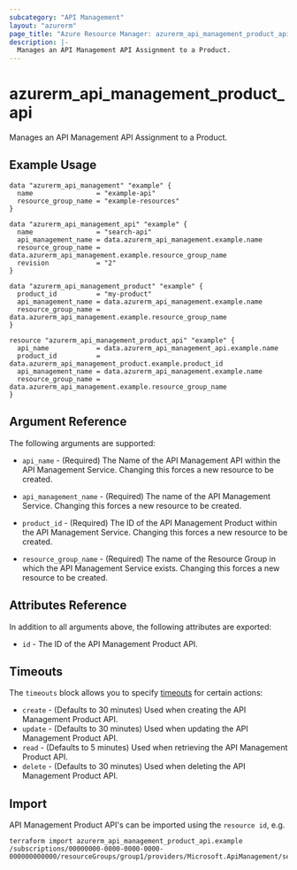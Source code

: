 ```yaml
---
subcategory: "API Management"
layout: "azurerm"
page_title: "Azure Resource Manager: azurerm_api_management_product_api"
description: |-
  Manages an API Management API Assignment to a Product.
---
```


# azurerm_api_management_product_api

Manages an API Management API Assignment to a Product.

## Example Usage

```hcl
data "azurerm_api_management" "example" {
  name                = "example-api"
  resource_group_name = "example-resources"
}

data "azurerm_api_management_api" "example" {
  name                = "search-api"
  api_management_name = data.azurerm_api_management.example.name
  resource_group_name = data.azurerm_api_management.example.resource_group_name
  revision            = "2"
}

data "azurerm_api_management_product" "example" {
  product_id          = "my-product"
  api_management_name = data.azurerm_api_management.example.name
  resource_group_name = data.azurerm_api_management.example.resource_group_name
}

resource "azurerm_api_management_product_api" "example" {
  api_name            = data.azurerm_api_management_api.example.name
  product_id          = data.azurerm_api_management_product.example.product_id
  api_management_name = data.azurerm_api_management.example.name
  resource_group_name = data.azurerm_api_management.example.resource_group_name
}
```

## Argument Reference

The following arguments are supported:

* `api_name` - (Required) The Name of the API Management API within the API Management Service. Changing this forces a new resource to be created.

* `api_management_name` - (Required) The name of the API Management Service. Changing this forces a new resource to be created.

* `product_id` - (Required) The ID of the API Management Product within the API Management Service. Changing this forces a new resource to be created.

* `resource_group_name` - (Required) The name of the Resource Group in which the API Management Service exists. Changing this forces a new resource to be created.

## Attributes Reference

In addition to all arguments above, the following attributes are exported:

* `id` - The ID of the API Management Product API.

## Timeouts

The `timeouts` block allows you to specify [timeouts](https://www.terraform.io/docs/configuration/resources.html#timeouts) for certain actions:

* `create` - (Defaults to 30 minutes) Used when creating the API Management Product API.
* `update` - (Defaults to 30 minutes) Used when updating the API Management Product API.
* `read` - (Defaults to 5 minutes) Used when retrieving the API Management Product API.
* `delete` - (Defaults to 30 minutes) Used when deleting the API Management Product API.

## Import

API Management Product API's can be imported using the `resource id`, e.g.

```shell
terraform import azurerm_api_management_product_api.example /subscriptions/00000000-0000-0000-0000-000000000000/resourceGroups/group1/providers/Microsoft.ApiManagement/service/service1/products/exampleId/apis/apiId
```
